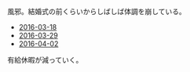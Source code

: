 風邪。結婚式の前くらいからしばしば体調を崩している。

- [2016-03-18][]
- [2016-03-29][]
- [2016-04-02][]

有給休暇が減っていく。

[2016-03-18]: http://blog.bouzuya.net/2016/03/18/
[2016-03-29]: http://blog.bouzuya.net/2016/03/29/
[2016-04-02]: http://blog.bouzuya.net/2016/04/02/
